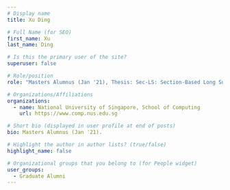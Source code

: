 ```yaml
---
# Display name
title: Xu Ding

# Full Name (for SEO) 
first_name: Xu
last_name: Ding

# Is this the primary user of the site?
superuser: false

# Role/position
role: "Masters Alumnus (Jan '21), Thesis: Sec-LS: Section-Based Long Summarization for Scientific Documents."

# Organizations/Affiliations
organizations:
  - name: National University of Singapore, School of Computing
    url: https://www.comp.nus.edu.sg

# Short bio (displayed in user profile at end of posts)
bio: Masters Alumnus (Jan '21). 

# Highlight the author in author lists? (true/false)
highlight_name: false

# Organizational groups that you belong to (for People widget)
user_groups:
  - Graduate Alumni
---
```

